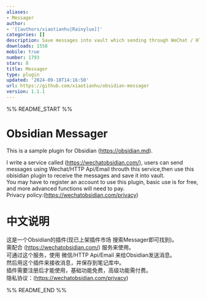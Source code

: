 ```yaml
---
aliases:
- Messager
author:
- '[[authors/xiaotianhu|Rainyluo]]'
categories: []
description: Save messages into vault which sending through WeChat / HTTP API / Email
downloads: 1558
mobile: true
number: 1793
stars: 8
title: Messager
type: plugin
updated: '2024-09-18T14:16:50'
url: https://github.com/xiaotianhu/obsidian-messager
version: 1.1.1
---
```


%% README_START %%

# Obsidian Messager

This is a sample plugin for Obsidian (https://obsidian.md).

I write a service called (https://wechatobsidian.com/), users can send messages using Wechat/HTTP Api/Email throuth this service,then use this obisidian plugin to receive the messages and save it into vault.  
You may have to register an account to use this plugin, basic use is for free, and more advanced functions will need to pay.  
Privacy policy:(https://wechatobsidian.com/privacy)

# 中文说明   
这是一个Obsidian的插件(现已上架插件市场 搜索Messager即可找到)。  
需配合 (https://wechatobsidian.com/) 服务来使用。  
可通过这个服务，使用 微信/HTTP Api/Email 来给Obsidian发送消息。  
然后用这个插件来接收消息，并保存到笔记库中。  
插件需要注册后才能使用，基础功能免费，高级功能需付费。  
隐私协议：(https://wechatobsidian.com/privacy)


%% README_END %%